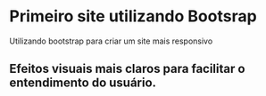 # Primeiro site utilizando Bootsrap
Utilizando bootstrap para criar um site mais responsivo

## Efeitos visuais mais claros para facilitar o entendimento do usuário.
